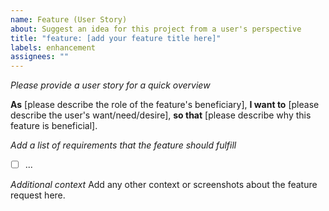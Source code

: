 ```yaml
---
name: Feature (User Story)
about: Suggest an idea for this project from a user's perspective
title: "feature: [add your feature title here]"
labels: enhancement
assignees: ""
---
```


_Please provide a user story for a quick overview_

**As** [please describe the role of the feature's beneficiary],
**I want to** [please describe the user's want/need/desire],
**so that** [please describe why this feature is beneficial].

_Add a list of requirements that the feature should fulfill_

- [ ] ...

_Additional context_
Add any other context or screenshots about the feature request here.
